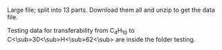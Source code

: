Large file; split into 13 parts. Download them all and unzip to get the data file.

Testing data for transferability from C$_4$H$_10$ to C<\sub>30<\sub>H<\sub>62<\sub> are inside the folder testing.
